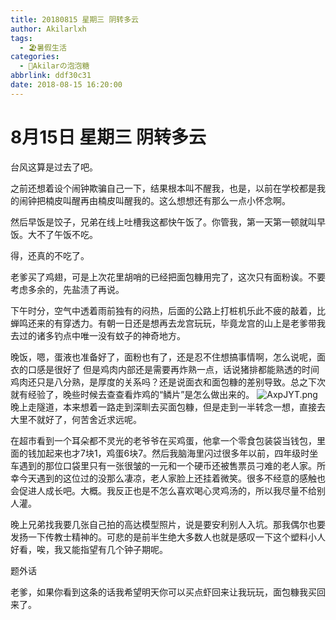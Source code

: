 ```yaml
---
title: 20180815 星期三 阴转多云
author: Akilarlxh
tags:
  - 🏖️暑假生活
categories:
  - 🍬Akilarの泡泡糖
abbrlink: ddf30c31
date: 2018-08-15 16:20:00
---
```

# 8月15日 星期三 阴转多云

台风这算是过去了吧。

之前还想着设个闹钟欺骗自己一下，结果根本叫不醒我，也是，以前在学校都是我的闹钟把楠皮叫醒再由楠皮叫醒我的。这么想想还有那么一点小怀念啊。

然后早饭是饺子，兄弟在线上吐槽我这都快午饭了。你管我，第一天第一顿就叫早饭。大不了午饭不吃。

得，还真的不吃了。

老爹买了鸡翅，可是上次花里胡哨的已经把面包糠用完了，这次只有面粉诶。不要考虑多余的，先盐渍了再说。

下午时分，空气中透着雨前独有的闷热，后面的公路上打桩机乐此不疲的敲着，比蝉鸣还来的有穿透力。有朝一日还是想再去龙宫玩玩，毕竟龙宫的山上是老爹带我去过的诸多钓点中唯一没有蚊子的神奇地方。

晚饭，嗯，蛋液也准备好了，面粉也有了，还是忍不住想搞事情啊，怎么说呢，面衣的口感是很好了 但是鸡肉内部还是需要再炸熟一点，话说猪排都能熟透的时间鸡肉还只是八分熟，是厚度的关系吗？还是说面衣和面包糠的差别导致。总之下次就有经验了，晚些时候去查查看炸鸡的“鳞片”是怎么做出来的。
![AxpJYT.png](https://s2.ax1x.com/2019/04/16/AxpJYT.png)
晚上走隧道，本来想着一路走到深甽去买面包糠，但是走到一半转念一想，直接去大里不就好了，何苦舍近求远呢。

在超市看到一个耳朵都不灵光的老爷爷在买鸡蛋，他拿一个零食包装袋当钱包，里面的钱加起来也才7块1，鸡蛋6块7。然后我脑海里闪过很多年以前，四年级时坐车遇到的那位口袋里只有一张很皱的一元和一个硬币还被售票员刁难的老人家。所幸今天遇到的这位过的没那么凄凉，老人家脸上还挂着微笑。很多不经意的感触也会促进人成长吧。大概。我反正也是不怎么喜欢喝心灵鸡汤的，所以我尽量不给别人灌。

晚上兄弟找我要几张自己拍的高达模型照片，说是要安利别人入坑。那我偶尔也要发扬一下传教士精神的。可悲的是前半生绝大多数人也就是感叹一下这个塑料小人好看，唉，我又能指望有几个钟子期呢。

题外话

老爹，如果你看到这条的话我希望明天你可以买点虾回来让我玩玩，面包糠我买回来了。

